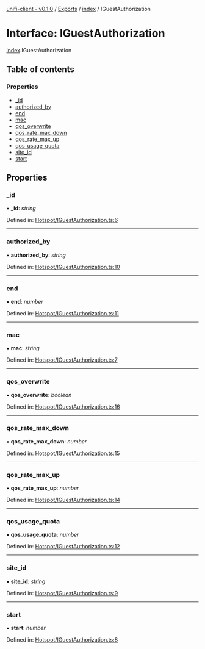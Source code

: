 [unifi-client - v0.1.0](../README.md) / [Exports](../modules.md) / [index](../modules/index.md) / IGuestAuthorization

# Interface: IGuestAuthorization

[index](../modules/index.md).IGuestAuthorization

## Table of contents

### Properties

- [\_id](index.iguestauthorization.md#_id)
- [authorized\_by](index.iguestauthorization.md#authorized_by)
- [end](index.iguestauthorization.md#end)
- [mac](index.iguestauthorization.md#mac)
- [qos\_overwrite](index.iguestauthorization.md#qos_overwrite)
- [qos\_rate\_max\_down](index.iguestauthorization.md#qos_rate_max_down)
- [qos\_rate\_max\_up](index.iguestauthorization.md#qos_rate_max_up)
- [qos\_usage\_quota](index.iguestauthorization.md#qos_usage_quota)
- [site\_id](index.iguestauthorization.md#site_id)
- [start](index.iguestauthorization.md#start)

## Properties

### \_id

• **\_id**: *string*

Defined in: [Hotspot/IGuestAuthorization.ts:6](https://github.com/thib3113/unifi-client/blob/54bf19f/src/Hotspot/IGuestAuthorization.ts#L6)

___

### authorized\_by

• **authorized\_by**: *string*

Defined in: [Hotspot/IGuestAuthorization.ts:10](https://github.com/thib3113/unifi-client/blob/54bf19f/src/Hotspot/IGuestAuthorization.ts#L10)

___

### end

• **end**: *number*

Defined in: [Hotspot/IGuestAuthorization.ts:11](https://github.com/thib3113/unifi-client/blob/54bf19f/src/Hotspot/IGuestAuthorization.ts#L11)

___

### mac

• **mac**: *string*

Defined in: [Hotspot/IGuestAuthorization.ts:7](https://github.com/thib3113/unifi-client/blob/54bf19f/src/Hotspot/IGuestAuthorization.ts#L7)

___

### qos\_overwrite

• **qos\_overwrite**: *boolean*

Defined in: [Hotspot/IGuestAuthorization.ts:16](https://github.com/thib3113/unifi-client/blob/54bf19f/src/Hotspot/IGuestAuthorization.ts#L16)

___

### qos\_rate\_max\_down

• **qos\_rate\_max\_down**: *number*

Defined in: [Hotspot/IGuestAuthorization.ts:15](https://github.com/thib3113/unifi-client/blob/54bf19f/src/Hotspot/IGuestAuthorization.ts#L15)

___

### qos\_rate\_max\_up

• **qos\_rate\_max\_up**: *number*

Defined in: [Hotspot/IGuestAuthorization.ts:14](https://github.com/thib3113/unifi-client/blob/54bf19f/src/Hotspot/IGuestAuthorization.ts#L14)

___

### qos\_usage\_quota

• **qos\_usage\_quota**: *number*

Defined in: [Hotspot/IGuestAuthorization.ts:12](https://github.com/thib3113/unifi-client/blob/54bf19f/src/Hotspot/IGuestAuthorization.ts#L12)

___

### site\_id

• **site\_id**: *string*

Defined in: [Hotspot/IGuestAuthorization.ts:9](https://github.com/thib3113/unifi-client/blob/54bf19f/src/Hotspot/IGuestAuthorization.ts#L9)

___

### start

• **start**: *number*

Defined in: [Hotspot/IGuestAuthorization.ts:8](https://github.com/thib3113/unifi-client/blob/54bf19f/src/Hotspot/IGuestAuthorization.ts#L8)
